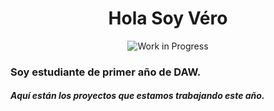 <div align=center>
<h1>Hola Soy Véro</h1>
</div>
<div align=center>
<img src="https://media.istockphoto.com/id/508408464/vector/work-in-progress-loading-bar.jpg?s=612x612&w=0&k=20&c=NyDSPinMdT1wuEODQQPk2YS2Tt-qf3K-w620zK3F9ls="
  alt="Work in Progress">
</div>

<h3>Soy estudiante de primer año de DAW.</h3>

<h5>Aquí están los proyectos que estamos trabajando este año.</h5>



  

